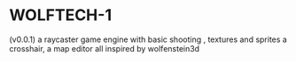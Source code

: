 # WOLFTECH-1
(v0.0.1) a raycaster game engine with basic shooting , textures and sprites a crosshair, a map editor all inspired by wolfenstein3d
